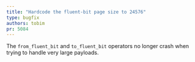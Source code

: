 ```yaml
---
title: "Hardcode the fluent-bit page size to 24576"
type: bugfix
authors: tobim
pr: 5084
---
```


The `from_fluent_bit` and `to_fluent_bit` operators no longer crash when trying
to handle very large payloads.
